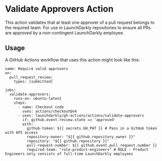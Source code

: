 # Validate Approvers Action

This action validates that at least one approver of a pull request belongs to the required team. For use in LaunchDarkly repositories to ensure all PRs are approved by a non-contingent LaunchDarkly employee.

## Usage

A GitHub Actions workflow that uses this action might look like this:
```
name: Require valid approvers
on:
  pull_request_review:
    types: [submitted]

jobs:
  validate-approvers:
    runs-on: ubuntu-latest
    steps:
      - name: Checkout code
        uses: actions/checkout@v4
      - uses: launchdarkly/gh-actions/actions/validate-approvers
        if: github.event.review.state == 'approved'
        with:
          github-token: ${{ secrets.GH_PAT }} # Pass in a GitHub token with API access
          repository-owner: "${{ github.repository_owner }}"
          repository: "${{ github.repository }}"
          pull-request-number: ${{ github.event.pull_request.number }}
          required-team: "role-product-engineers" # ROLE - Product Engineers only consists of full-time LaunchDarkly employees

```
